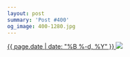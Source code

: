 ```yaml
---
layout: post
summary: 'Post #400'
og_image: 400-1280.jpg
---
```


<p>
 <time>
  <a href="/400">
   {{ page.date | date: "%B %-d, %Y" }}
  </a>
 </time>
 <a href="/400">
  <img data-taken="3/29/2015" sizes="(min-width: 700px) 50vw, calc(100vw - 2rem)" src="{{ site.assets_url }}/400-640.jpg" srcset="{{ site.assets_url }}/400-1280.jpg 1280w, {{ site.assets_url }}/400-960.jpg 960w, {{ site.assets_url }}/400-640.jpg 640w, {{ site.assets_url }}/400-320.jpg 320w"/>
 </a>
</p>
